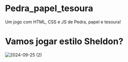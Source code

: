 # Pedra_papel_tesoura
Um jogo com HTML, CSS e JS de Pedra, papel e tesoura!
# Vamos jogar estilo Sheldon?
![2024-09-25 (2)](https://github.com/user-attachments/assets/763fca9d-fa4a-4630-8d6a-4ffbe4b9d5c7)
